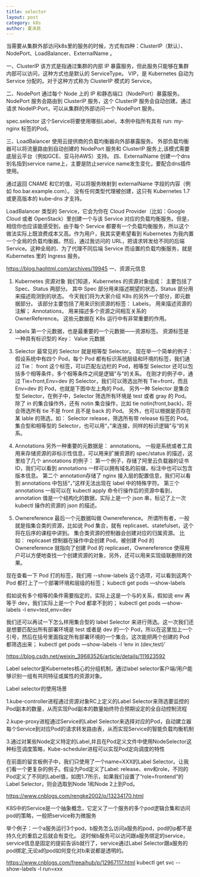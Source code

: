```yaml
---
title: selector
layout: post
category: k8s
author: 夏泽民
---
```

当需要从集群外部访问k8s里的服务的时候，方式有四种：ClusterIP（默认）、NodePort、LoadBalancer、ExternalName 。

一、ClusterIP
该方式是指通过集群的内部 IP 暴露服务，但此服务只能够在集群内部可以访问，这种方式也是默认的 ServiceType。
 VIP，是 Kubernetes 自动为 Service 分配的。对于这种方式称为 ClusterIP 模式的 Service。

二、NodePort
通过每个 Node 上的 IP 和静态端口（NodePort）暴露服务。NodePort 服务会路由到 ClusterIP 服务，这个 ClusterIP 服务会自动创建。通过请求 NodeIP:Port，可以从集群的外部访问一个 NodePort 服务。

spec.selector 这个Service将要使用哪些Label，本例中指所有具有 run: my-nginx 标签的Pod。

三、LoadBalancer
使用云提供商的负载均衡器向外部暴露服务。 外部负载均衡器可以将流量路由到自动创建的 NodePort 服务和 ClusterIP 服务上,该模式需要底层云平台（例如GCE、亚马孙AWS）支持。
四、ExternalName
创建一个dns别名指到service name上，主要是防止service name发生变化，要配合dns插件使用。

通过返回 CNAME 和它的值，可以将服务映射到 externalName 字段的内容（例如 foo.bar.example.com）。
没有任何类型代理被创建，这只有 Kubernetes 1.7 或更高版本的 kube-dns 才支持。

<!-- more -->
 LoadBalancer 类型的 Service，它会为你在 Cloud Provider（比如：Google Cloud 或者 OpenStack）里创建一个与该 Service 对应的负载均衡服务。但是，相信你也应该能感受到，由于每个 Service 都要有一个负载均衡服务，所以这个做法实际上既浪费成本又高。作为用户，我其实更希望看到 Kubernetes 为我内置一个全局的负载均衡器。然后，通过我访问的 URL，把请求转发给不同的后端 Service。这种全局的、为了代理不同后端 Service 而设置的负载均衡服务，就是 Kubernetes 里的 Ingress 服务。
 
https://blog.haohtml.com/archives/19945
一、资源元信息

1. Kubernetes 资源对象
我们知道，Kubernetes 的资源对象组成： 主要包括了 Spec、Status 两部分。 其中 Spec 部分用来描述期望的状态，Status 部分用来描述观测到的状态。 今天我们将为大家介绍 K8s 的另外一个部分，即元数据部分。 该部分主要包括了用来识别资源的标签： Labels， 用来描述资源的注解； Annotations， 用来描述多个资源之间相互关系的 OwnerReference。 这些元数据在 K8s 运行中有非常重要的作用。
2. labels
第一个元数据，也是最重要的一个元数据——资源标签。 资源标签是一种具有标识型的 Key： Value 元数据
3. Selector
最常见的 Selector 就是相等型 Selector。 现在举一个简单的例子： 假设系统中有四个 Pod，每个 Pod 都有标识系统层级和环境的标签，我们通过 Tie： front 这个标签，可以匹配左边栏的 Pod，相等型 Selector 还可以包括多个相等条件，多个相等条件之间是逻辑”与“的关系。 在刚才的例子中，通过 Tie=front,Env=dev 的 Selector，我们可以筛选出所有 Tie=front，而且 Env=dev 的 Pod，也就是下图中左上角的 Pod。 另外一种 Selector 是集合型 Selector，在例子中，Selector 筛选所有环境是 test 或者 gray 的 Pod。 除了 in 的集合操作外，还有 notin 集合操作，比如 tie notin(front,back)，将会筛选所有 tie 不是 front 且不是 back 的 Pod。 另外，也可以根据是否存在某 lable 的筛选，如： Selector release，筛选所有带 release 标签的 Pod。 集合型和相等型的 Selector，也可以用“，”来连接，同样的标识逻辑”与“的关系。

4. Annotations
另外一种重要的元数据是： annotations。 一般是系统或者工具用来存储资源的非标示性信息，可以用来扩展资源的 spec/status 的描述，这里给了几个 annotations 的例子： 第一个例子，存储了阿里云负载器的证书 ID，我们可以看到 annotations 一样可以拥有域名的前缀，标注中也可以包含版本信息。 第二个 annotation存储了 nginx 接入层的配置信息，我们可以看到 annotations 中包括“，”这样无法出现在 label 中的特殊字符。 第三个 annotations 一般可以在 kubectl apply 命令行操作后的资源中看到， annotation 值是一个结构化的数据，实际上是一个 json 串，标记了上一次 kubectl 操作的资源的 json 的描述。

5. Ownereference
最后一个元数据叫做 Ownereference。 所谓所有者，一般就是指集合类的资源，比如说 Pod 集合，就有 replicaset、statefulset，这个将在后序的课程中讲到。 集合类资源的控制器会创建对应的归属资源。 比如： replicaset 控制器在操作中会创建 Pod，被创建 Pod 的 Ownereference 就指向了创建 Pod 的 replicaset，Ownereference 使得用户可以方便地查找一个创建资源的对象，另外，还可以用来实现级联删除的效果。

现在查看一下 Pod 打的标签，我们用 --show-labels 这个选项，可以看到这两个 Pod 都打上了一个部署环境和层级的标签；
kubectl get pods —show-labels

假如说有多个相等的条件需要指定的，实际上这是一个与的关系，假如说 env 再等于 dev，我们实际上是一个 Pod 都拿不到的；
kubectl get pods —show-labels -l env=test,env=dev

我们还可以再试一下怎么样用集合型的 label Selector 来进行筛选。这一次我们还是想要匹配出所有部署环境是 test 或者是 dev 的一个 Pod，所以在这里加上一个引号，然后在括号里面指定所有部署环境的一个集合。这次能把两个创建的 Pod 都筛选出来；
kubectl get pods —show-labels -l ’env in (dev,test)’

https://blog.csdn.net/weixin_39683526/article/details/111623592

Label selector是Kubernetes核心的分组机制，通过label selector客户端/用户能够识别一组有共同特征或属性的资源对象。


Label selector的使用场景

1.kube-controller进程通过资源对象RC上定义的Label Selector来筛选要监控的Pod副本的数量，从而实现Pod副本的数量始终符合预期设定的全自动控制流程

2.kupe-proxy进程通过Service的Label Selector来选择对应的Pod，自动建立器每个Service到对应Pod的请求转发路由表，从而实现Service的智能负载均衡机制

3.通过对某些Node定义特定的Label,并且在Pod定义文件中使用NodeSelector这种标签调度策略，Kube-scheduler进程可以实现Pod定向调度的特性

 在前面的留言板例子中，我们只使用了一个name=XXX的Label Selector。让我们看一个更复杂的例子。假设为Pod定义了Label: release、env和role，不同的Pod定义了不同的Label值，如图1.7所示，如果我们设置了“role=frontend”的Label Selector，则会选取到Node 1和Node 2上到Pod。
 
 https://www.cnblogs.com/rengke2002/p/13234170.html
 
 K8S中的Service是一个抽象概念，它定义了一个服务的多个pod逻辑合集和访问pod的策略，一般把service称为微服务

举个例子：一个a服务运行3个pod，b服务怎么访问a服务的pod，pod的ip都不是持久化的重启之后就会有变化。
这时候b服务可以访问跟a服务绑定的service，service信息是固定的提前告诉b就行了，service通过Label Selector跟a服务的pod绑定,无论a的pod如何变化对b来说都是透明的。

https://www.cnblogs.com/freeaihub/p/12967117.html
kubectl get svc --show-labels -l run=xxx

